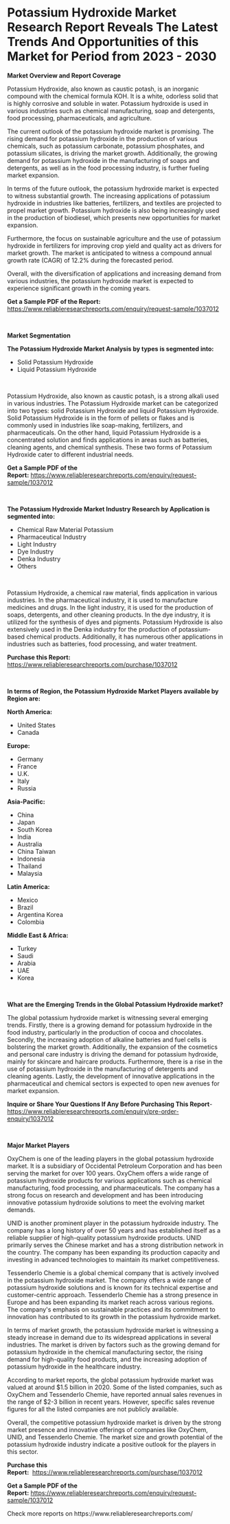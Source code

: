 <p><h1>Potassium Hydroxide Market Research Report Reveals The Latest Trends And Opportunities of this Market for Period from 2023 - 2030</h1></p><p><strong>Market Overview and Report Coverage</strong></p>
<p><p>Potassium Hydroxide, also known as caustic potash, is an inorganic compound with the chemical formula KOH. It is a white, odorless solid that is highly corrosive and soluble in water. Potassium hydroxide is used in various industries such as chemical manufacturing, soap and detergents, food processing, pharmaceuticals, and agriculture.</p><p>The current outlook of the potassium hydroxide market is promising. The rising demand for potassium hydroxide in the production of various chemicals, such as potassium carbonate, potassium phosphates, and potassium silicates, is driving the market growth. Additionally, the growing demand for potassium hydroxide in the manufacturing of soaps and detergents, as well as in the food processing industry, is further fueling market expansion.</p><p>In terms of the future outlook, the potassium hydroxide market is expected to witness substantial growth. The increasing applications of potassium hydroxide in industries like batteries, fertilizers, and textiles are projected to propel market growth. Potassium hydroxide is also being increasingly used in the production of biodiesel, which presents new opportunities for market expansion.</p><p>Furthermore, the focus on sustainable agriculture and the use of potassium hydroxide in fertilizers for improving crop yield and quality act as drivers for market growth. The market is anticipated to witness a compound annual growth rate (CAGR) of 12.2% during the forecasted period.</p><p>Overall, with the diversification of applications and increasing demand from various industries, the potassium hydroxide market is expected to experience significant growth in the coming years.</p></p>
<p><strong>Get a Sample PDF of the Report:</strong> <a href="https://www.reliableresearchreports.com/enquiry/request-sample/1037012">https://www.reliableresearchreports.com/enquiry/request-sample/1037012</a></p>
<p>&nbsp;</p>
<p><strong>Market Segmentation</strong></p>
<p><strong>The Potassium Hydroxide Market Analysis by types is segmented into:</strong></p>
<p><ul><li>Solid Potassium Hydroxide</li><li>Liquid Potassium Hydroxide</li></ul></p>
<p>&nbsp;</p>
<p><p>Potassium Hydroxide, also known as caustic potash, is a strong alkali used in various industries. The Potassium Hydroxide market can be categorized into two types: solid Potassium Hydroxide and liquid Potassium Hydroxide. Solid Potassium Hydroxide is in the form of pellets or flakes and is commonly used in industries like soap-making, fertilizers, and pharmaceuticals. On the other hand, liquid Potassium Hydroxide is a concentrated solution and finds applications in areas such as batteries, cleaning agents, and chemical synthesis. These two forms of Potassium Hydroxide cater to different industrial needs.</p></p>
<p><strong>Get a Sample PDF of the Report:</strong>&nbsp;<a href="https://www.reliableresearchreports.com/enquiry/request-sample/1037012">https://www.reliableresearchreports.com/enquiry/request-sample/1037012</a></p>
<p>&nbsp;</p>
<p><strong>The Potassium Hydroxide Market Industry Research by Application is segmented into:</strong></p>
<p><ul><li>Chemical Raw Material Potassium</li><li>Pharmaceutical Industry</li><li>Light Industry</li><li>Dye Industry</li><li>Denka Industry</li><li>Others</li></ul></p>
<p>&nbsp;</p>
<p><p>Potassium Hydroxide, a chemical raw material, finds application in various industries. In the pharmaceutical industry, it is used to manufacture medicines and drugs. In the light industry, it is used for the production of soaps, detergents, and other cleaning products. In the dye industry, it is utilized for the synthesis of dyes and pigments. Potassium Hydroxide is also extensively used in the Denka industry for the production of potassium-based chemical products. Additionally, it has numerous other applications in industries such as batteries, food processing, and water treatment.</p></p>
<p><strong>Purchase this Report:</strong>&nbsp; <a href="https://www.reliableresearchreports.com/purchase/1037012">https://www.reliableresearchreports.com/purchase/1037012</a></p>
<p>&nbsp;</p>
<p><strong>In terms of Region, the Potassium Hydroxide Market Players available by Region are:</strong></p>
<p>
    <p> <strong> North America: </strong>
        <ul>
            <li>United States</li>
            <li>Canada</li>
        </ul>
        </p> 
    <p> <strong> Europe: </strong>
        <ul>
            <li>Germany</li>
            <li>France</li>
            <li>U.K.</li>
            <li>Italy</li>
            <li>Russia</li>
        </ul>
        </p> 
    <p> <strong> Asia-Pacific: </strong>
        <ul>
            <li>China</li>
            <li>Japan</li>
            <li>South Korea</li>
            <li>India</li>
            <li>Australia</li>
            <li>China Taiwan</li>
            <li>Indonesia</li>
            <li>Thailand</li>
            <li>Malaysia</li>
        </ul>
        </p> 
    <p> <strong> Latin America: </strong>
        <ul>
            <li>Mexico</li>
            <li>Brazil</li>
            <li>Argentina Korea</li>
            <li>Colombia</li>
        </ul>
        </p> 
    <p> <strong> Middle East & Africa: </strong>
        <ul>
            <li>Turkey</li>
            <li>Saudi</li>
            <li>Arabia</li>
            <li>UAE</li>
            <li>Korea</li>
        </ul>
    </p>
    </p>
<p>&nbsp;</p>
<p><strong>What are the Emerging Trends in the Global Potassium Hydroxide market?</strong></p>
<p><p>The global potassium hydroxide market is witnessing several emerging trends. Firstly, there is a growing demand for potassium hydroxide in the food industry, particularly in the production of cocoa and chocolates. Secondly, the increasing adoption of alkaline batteries and fuel cells is bolstering the market growth. Additionally, the expansion of the cosmetics and personal care industry is driving the demand for potassium hydroxide, mainly for skincare and haircare products. Furthermore, there is a rise in the use of potassium hydroxide in the manufacturing of detergents and cleaning agents. Lastly, the development of innovative applications in the pharmaceutical and chemical sectors is expected to open new avenues for market expansion.</p></p>
<p><strong>Inquire or Share Your Questions If Any Before Purchasing This Report</strong>- <a href="https://www.reliableresearchreports.com/enquiry/pre-order-enquiry/1037012">https://www.reliableresearchreports.com/enquiry/pre-order-enquiry/1037012</a></p>
<p>&nbsp;</p>
<p><strong>Major Market Players</strong></p>
<p><p>OxyChem is one of the leading players in the global potassium hydroxide market. It is a subsidiary of Occidental Petroleum Corporation and has been serving the market for over 100 years. OxyChem offers a wide range of potassium hydroxide products for various applications such as chemical manufacturing, food processing, and pharmaceuticals. The company has a strong focus on research and development and has been introducing innovative potassium hydroxide solutions to meet the evolving market demands.</p><p>UNID is another prominent player in the potassium hydroxide industry. The company has a long history of over 50 years and has established itself as a reliable supplier of high-quality potassium hydroxide products. UNID primarily serves the Chinese market and has a strong distribution network in the country. The company has been expanding its production capacity and investing in advanced technologies to maintain its market competitiveness.</p><p>Tessenderlo Chemie is a global chemical company that is actively involved in the potassium hydroxide market. The company offers a wide range of potassium hydroxide solutions and is known for its technical expertise and customer-centric approach. Tessenderlo Chemie has a strong presence in Europe and has been expanding its market reach across various regions. The company's emphasis on sustainable practices and its commitment to innovation has contributed to its growth in the potassium hydroxide market.</p><p>In terms of market growth, the potassium hydroxide market is witnessing a steady increase in demand due to its widespread applications in several industries. The market is driven by factors such as the growing demand for potassium hydroxide in the chemical manufacturing sector, the rising demand for high-quality food products, and the increasing adoption of potassium hydroxide in the healthcare industry.</p><p>According to market reports, the global potassium hydroxide market was valued at around $1.5 billion in 2020. Some of the listed companies, such as OxyChem and Tessenderlo Chemie, have reported annual sales revenues in the range of $2-3 billion in recent years. However, specific sales revenue figures for all the listed companies are not publicly available.</p><p>Overall, the competitive potassium hydroxide market is driven by the strong market presence and innovative offerings of companies like OxyChem, UNID, and Tessenderlo Chemie. The market size and growth potential of the potassium hydroxide industry indicate a positive outlook for the players in this sector.</p></p>
<p><strong>Purchase this Report:</strong>&nbsp;&nbsp;<a href="https://www.reliableresearchreports.com/purchase/1037012">https://www.reliableresearchreports.com/purchase/1037012</a></p>
<p></p>
<p><strong>Get a Sample PDF of the Report:</strong>&nbsp;<a href="https://www.reliableresearchreports.com/enquiry/request-sample/1037012">https://www.reliableresearchreports.com/enquiry/request-sample/1037012</a></p>
<p>Check more reports on https://www.reliableresearchreports.com/</p>